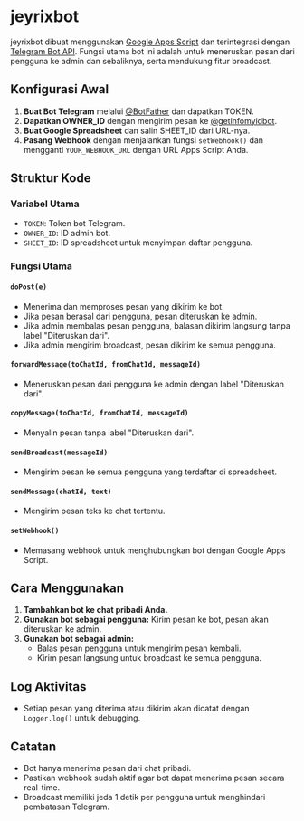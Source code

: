 # jeyrixbot

jeyrixbot dibuat menggunakan [Google Apps Script](https://script.google.com) dan terintegrasi dengan [Telegram Bot API](https://core.telegram.org/bots/api). Fungsi utama bot ini adalah untuk meneruskan pesan dari pengguna ke admin dan sebaliknya, serta mendukung fitur broadcast.

## Konfigurasi Awal

1. **Buat Bot Telegram** melalui [@BotFather](https://t.me/BotFather) dan dapatkan TOKEN.
2. **Dapatkan OWNER_ID** dengan mengirim pesan ke [@getinfomyidbot](https://t.me/getinfomyidbot).
3. **Buat Google Spreadsheet** dan salin SHEET_ID dari URL-nya.
4. **Pasang Webhook** dengan menjalankan fungsi `setWebhook()` dan mengganti `YOUR_WEBHOOK_URL` dengan URL Apps Script Anda.

## Struktur Kode

### Variabel Utama

- `TOKEN`: Token bot Telegram.
- `OWNER_ID`: ID admin bot.
- `SHEET_ID`: ID spreadsheet untuk menyimpan daftar pengguna.

### Fungsi Utama

#### `doPost(e)`

- Menerima dan memproses pesan yang dikirim ke bot.
- Jika pesan berasal dari pengguna, pesan diteruskan ke admin.
- Jika admin membalas pesan pengguna, balasan dikirim langsung tanpa label "Diteruskan dari".
- Jika admin mengirim broadcast, pesan dikirim ke semua pengguna.

#### `forwardMessage(toChatId, fromChatId, messageId)`

- Meneruskan pesan dari pengguna ke admin dengan label "Diteruskan dari".

#### `copyMessage(toChatId, fromChatId, messageId)`

- Menyalin pesan tanpa label "Diteruskan dari".

#### `sendBroadcast(messageId)`

- Mengirim pesan ke semua pengguna yang terdaftar di spreadsheet.

#### `sendMessage(chatId, text)`

- Mengirim pesan teks ke chat tertentu.

#### `setWebhook()`

- Memasang webhook untuk menghubungkan bot dengan Google Apps Script.

## Cara Menggunakan

1. **Tambahkan bot ke chat pribadi Anda.**
2. **Gunakan bot sebagai pengguna:** Kirim pesan ke bot, pesan akan diteruskan ke admin.
3. **Gunakan bot sebagai admin:**
   - Balas pesan pengguna untuk mengirim pesan kembali.
   - Kirim pesan langsung untuk broadcast ke semua pengguna.

## Log Aktivitas

- Setiap pesan yang diterima atau dikirim akan dicatat dengan `Logger.log()` untuk debugging.

## Catatan

- Bot hanya menerima pesan dari chat pribadi.
- Pastikan webhook sudah aktif agar bot dapat menerima pesan secara real-time.
- Broadcast memiliki jeda 1 detik per pengguna untuk menghindari pembatasan Telegram.
